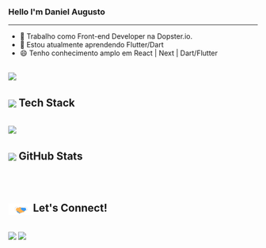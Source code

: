 ### Hello I'm Daniel Augusto
<hr>

- 🔭 Trabalho como Front-end Developer na Dopster.io.
- 🌱 Estou atualmente aprendendo Flutter/Dart
- 😄 Tenho conhecimento amplo em React | Next | Dart/Flutter

<br>

<img src="https://github-profile-trophy.vercel.app/?username=danielrgb23&row=1&column=6&theme=dracula&margin-w=15&margin-h=15"/>

<!-- Tecnologis que domino -->

## <img src="https://media2.giphy.com/media/QssGEmpkyEOhBCb7e1/giphy.gif?cid=ecf05e47a0n3gi1bfqntqmob8g9aid1oyj2wr3ds3mg700bl&rid=giphy.gif" align="center" width ="25"><b> Tech Stack</b>
<br>
<a href="https://skillicons.dev">
  <img src="https://skillicons.dev/icons?i=react,flutter,dart,javascript,typescript,git,vscode,css,html,tailwind,sass,bootstrap" />
</a>
<br>

## <img src="https://media.giphy.com/media/iY8CRBdQXODJSCERIr/giphy.gif" align="center" width="35"><b> GitHub Stats</b>
<br>
<!-- <img src="./profile-3d-contrib/profile-night-green.svg" /> -->
<br>


<!-- Endereços para contato -->

## <img src="https://github.com/0xAbdulKhalid/0xAbdulKhalid/raw/main/assets/mdImages/handshake.gif" align="center" width ="50"><b>Let's Connect!</b>
<br>
<div> 
<a href="https://www.linkedin.com/in/daniel-augusto02/" target="_blank"><img src="https://img.shields.io/badge/-LinkedIn-%230077B5?style=for-the-badge&logo=linkedin&logoColor=white" target="_blank"></a> <a target='_blank' href = "danielrgb2@gmail.com"><img src="https://img.shields.io/badge/-Gmail-db4a39?style=for-the-badge&logo=gmail&logoColor=white" target="_blank"></a>
